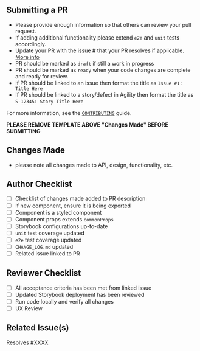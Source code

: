 ## Submitting a PR

- Please provide enough information so that others can review your pull request.
- If adding additional functionality please extend `e2e` and `unit` tests accordingly.
- Update your PR with the issue # that your PR resolves if applicable. [More info](https://docs.github.com/en/github/managing-your-work-on-github/linking-a-pull-request-to-an-issue#linking-a-pull-request-to-an-issue-using-a-keyword.)
- PR should be marked as `draft` if still a work in progress
- PR should be marked as `ready` when your code changes are complete and ready for review.
- If PR should be linked to an issue then format the title as `Issue #1: Title Here`
- If PR should be linked to a story/defect in Agility then format the title as `S-12345: Story Title Here`

For more information, see the [`CONTRIBUTING`](https://github.com/digital-ai/dot-components/blob/master/CONTRIBUTING.md) guide.

**PLEASE REMOVE TEMPLATE ABOVE "Changes Made" BEFORE SUBMITTING**

## Changes Made

- please note all changes made to API, design, functionality, etc.

## Author Checklist

- [ ] Checklist of changes made added to PR description
- [ ] If new component, ensure it is being exported
- [ ] Component is a styled component
- [ ] Component props extends `commonProps`
- [ ] Storybook configurations up-to-date
- [ ] `unit` test coverage updated
- [ ] `e2e` test coverage updated
- [ ] `CHANGE_LOG.md` updated
- [ ] Related issue linked to PR

## Reviewer Checklist

- [ ] All acceptance criteria has been met from linked issue
- [ ] Updated Storybook deployment has been reviewed
- [ ] Run code locally and verify all changes
- [ ] UX Review

## Related Issue(s)

Resolves #XXXX
